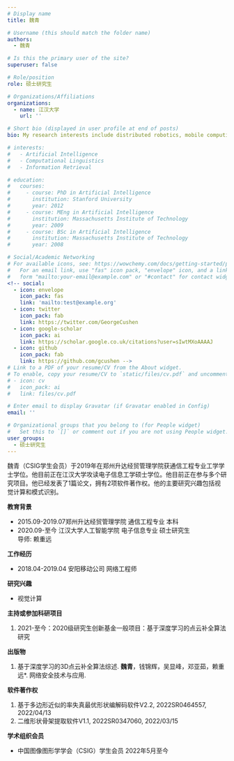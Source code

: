 ```yaml
---
# Display name
title: 魏青

# Username (this should match the folder name)
authors:
  - 魏青

# Is this the primary user of the site?
superuser: false

# Role/position
role: 硕士研究生

# Organizations/Affiliations
organizations:
  - name: 江汉大学
    url: ''

# Short bio (displayed in user profile at end of posts)
bio: My research interests include distributed robotics, mobile computing and programmable matter.

# interests:
#   - Artificial Intelligence
#   - Computational Linguistics
#   - Information Retrieval

# education:
#   courses:
#     - course: PhD in Artificial Intelligence
#       institution: Stanford University
#       year: 2012
#     - course: MEng in Artificial Intelligence
#       institution: Massachusetts Institute of Technology
#       year: 2009
#     - course: BSc in Artificial Intelligence
#       institution: Massachusetts Institute of Technology
#       year: 2008

# Social/Academic Networking
# For available icons, see: https://wowchemy.com/docs/getting-started/page-builder/#icons
#   For an email link, use "fas" icon pack, "envelope" icon, and a link in the
#   form "mailto:your-email@example.com" or "#contact" for contact widget.
<!-- social:
  - icon: envelope
    icon_pack: fas
    link: 'mailto:test@example.org'
  - icon: twitter
    icon_pack: fab
    link: https://twitter.com/GeorgeCushen
  - icon: google-scholar
    icon_pack: ai
    link: https://scholar.google.co.uk/citations?user=sIwtMXoAAAAJ
  - icon: github
    icon_pack: fab
    link: https://github.com/gcushen -->
# Link to a PDF of your resume/CV from the About widget.
# To enable, copy your resume/CV to `static/files/cv.pdf` and uncomment the lines below.
# - icon: cv
#   icon_pack: ai
#   link: files/cv.pdf

# Enter email to display Gravatar (if Gravatar enabled in Config)
email: ''

# Organizational groups that you belong to (for People widget)
#   Set this to `[]` or comment out if you are not using People widget.
user_groups:
  - 硕士研究生
---
```


魏青（CSIG学生会员）于2019年在郑州升达经贸管理学院获通信工程专业工学学士学位。他目前正在江汉大学攻读电子信息工学硕士学位。他目前正在参与多个研究项目。他已经发表了1篇论文，拥有2项软件著作权。他的主要研究兴趣包括视觉计算和模式识别。

**教育背景**
 - 2015.09-2019.07郑州升达经贸管理学院 通信工程专业 本科
 - 2020.09-至今 江汉大学人工智能学院 电子信息专业 硕士研究生
<br>            导师: 赖重远

**工作经历**

 - 2018.04-2019.04 安阳移动公司  网络工程师

**研究兴趣**

 - 视觉计算

**主持或参加科研项目**

 1. 2021-至今：2020级研究生创新基金一般项目：基于深度学习的点云补全算法研究

**出版物**

 1.	基于深度学习的3D点云补全算法综述. **魏青**，钱锦辉，吴显峰，邓亚茹，赖重远*. 网络安全技术与应用.

**软件著作权**

 1.	基于多边形近似的率失真最优形状编解码软件V2.2, 2022SR0464557, 2022/04/13
 2.	二维形状骨架提取软件V1.1, 2022SR0347060, 2022/03/15



**学术组织会员**
 - 中国图像图形学学会（CSIG）学生会员 2022年5月至今



